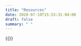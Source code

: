 ```yaml
---
title: "Resources"
date: 2020-07-10T15:53:31-04:00
draft: false
summary: " "
---
```


{{<resources>}}
